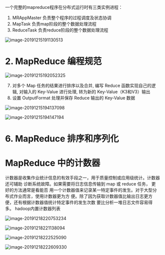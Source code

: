 一个完整的mapreduce程序在分布式运行时有三类实例进程：

1. MRAppMaster 负责整个程序的过程调度及状态协调
2. MapTask 负责map阶段的整个数据处理流程
3. ReduceTask 负责reduce阶段的整个数据处理流程



![image-20191215191130513](C:\Users\app\AppData\Roaming\Typora\typora-user-images\image-20191215191130513.png)



# 2. MapReduce 编程规范





![image-20191215192052325](C:\Users\app\AppData\Roaming\Typora\typora-user-images\image-20191215192052325.png)



7. 对多个 Map 任务的结果进行排序以及合并, 编写 Reduce 函数实现自己的逻辑, 对输入的
Key-Value 进行处理, 转为新的 Key-Value（K3和V3）输出
8. 设置 OutputFormat 处理并保存 Reduce 输出的 Key-Value 数据





![image-20191215194137098](C:\Users\app\AppData\Roaming\Typora\typora-user-images\image-20191215194137098.png)

![image-20191215194147194](C:\Users\app\AppData\Roaming\Typora\typora-user-images\image-20191215194147194.png)

# 6. MapReduce 排序和序列化



# MapReduce 中的计数器
计数器是收集作业统计信息的有效手段之一，用于质量控制或应用级统计。计数器还可辅助
诊断系统故障。如果需要将日志信息传输到 map 或 reduce 任务， 更好的方法通常是看能否
用一个计数器值来记录某一特定事件的发生。对于大型分布式作业而言，使用计数器更为方
便。除了因为获取计数器值比输出日志更方便，还有根据计数器值统计特定事件的发生次数
要比分析一堆日志文件容易得多。
hadoop内置计数器列表





![image-20191218220753234](C:\Users\app\AppData\Roaming\Typora\typora-user-images\image-20191218220753234.png)



![image-20191218221138094](C:\Users\app\AppData\Roaming\Typora\typora-user-images\image-20191218221138094.png)





![image-20191218222525090](C:\Users\app\AppData\Roaming\Typora\typora-user-images\image-20191218222525090.png)



![image-20191218222609330](C:\Users\app\AppData\Roaming\Typora\typora-user-images\image-20191218222609330.png)

